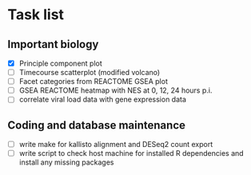 # Task list
## Important biology
- [X] Principle component plot
- [ ] Timecourse scatterplot (modified volcano)
- [ ] Facet categories from REACTOME GSEA plot
- [ ] GSEA REACTOME heatmap with NES at 0, 12, 24 hours p.i.
- [ ] correlate viral load data with gene expression data
## Coding and database maintenance
- [ ] write make for kallisto alignment and DESeq2 count export
- [ ] write script to check host machine for installed R dependencies and
	  install any missing packages
